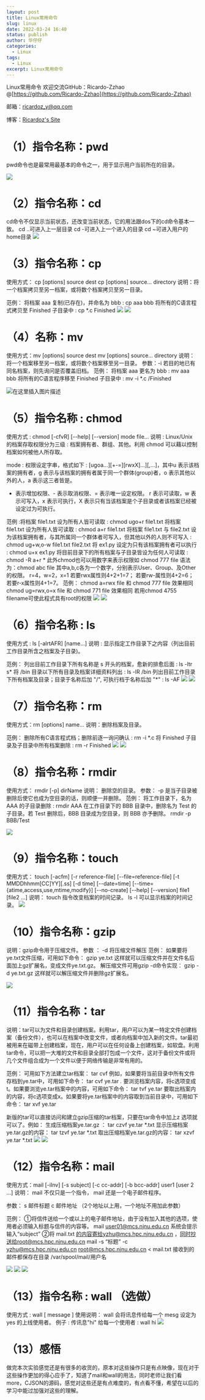 ```yaml
---
layout: post
title: Linux常用命令
slug: linux
date: 2022-03-24 16:40
status: publish
author: 华仔仔
categories: 
  - Linux
tags: 
  - Linux
excerpt: Linux常用命令
---
```


Linux常用命令
欢迎交流GitHub：Ricardo-Zzhao @[https://github.com/Ricardo-Zzhao](https://github.com/Ricardo-Zzhao)

邮箱：ricardoz_y@qq.com

博客：[Ricardoz's Site](https://mblog.ricardoz.site)

# （1）指令名称：pwd

pwd命令也是最常用最基本的命令之一，用于显示用户当前所在的目录。


![](https://img-blog.csdnimg.cn/9d99f7e0ba154ae3959b49270b25f2c5.png#pic_center)

# （2）指令名称：cd 

cd命令不仅显示当前状态，还改变当前状态，它的用法跟dos下的cd命令基本一致。 
cd ..可进入上一层目录 
cd -可进入上一个进入的目录 
cd ~可进入用户的home目录
![](https://img-blog.csdnimg.cn/f2e51629b7104d0bb4d6a0cccab0e1d3.png#pic_center)

# （3）指令名称：cp  

 使用方式： 
cp [options] source dest 
cp [options] source... directory 
说明：将一个档案拷贝至另一档案，或将数个档案拷贝至另一目录。 

范例： 
将档案 aaa 复制(已存在)，并命名为 bbb : 
cp aaa bbb 
将所有的C语言程式拷贝至 Finished 子目录中 : 
cp *.c Finished
![](https://img-blog.csdnimg.cn/d1aa4842d7c14bce9a82af050c2ccac3.png#pic_center)
![](https://img-blog.csdnimg.cn/0984f607d2c7473394d8300d681cb2ad.png#pic_center)

# （4）名称：mv 

使用方式：mv [options] source dest 
mv [options] source... directory 
说明：将一个档案移至另一档案，或将数个档案移至另一目录。 
参数：-i 若目的地已有同名档案，则先询问是否覆盖旧档。 
范例： 
将档案 aaa 更名为 bbb : 
mv aaa bbb 
将所有的C语言程序移至 Finished 子目录中 : 
mv -i *.c /Finished

 ![在这里插入图片描述](https://img-blog.csdnimg.cn/bbe43586652c438d971cc4571b6d78c7.png#pic_center)

# （5）指令名称 : chmod 

使用方式 : chmod [-cfvR] [--help] [--version] mode file... 
说明 : Linux/Unix 的档案存取权限分为三级 : 档案拥有者、群组、其他。利用 chmod 可以藉以控制档案如何被他人所存取。 

mode : 权限设定字串，格式如下 : [ugoa...][+-=][rwxX]...][,...]，其中u 表示该档案的拥有者，g 表示与该档案的拥有者属于同一个群体(group)者，o 表示其他以外的人，a 表示这三者皆是。 

+ 表示增加权限、- 表示取消权限、= 表示唯一设定权限。
  r 表示可读取，w 表示可写入，x 表示可执行，X 表示只有当该档案是个子目录或者该档案已经被设定过为可执行。

范例 :将档案 file1.txt 设为所有人皆可读取 : 
chmod ugo+r file1.txt 
将档案 file1.txt 设为所有人皆可读取 : 
chmod a+r file1.txt 
将档案 file1.txt 与 file2.txt 设为该档案拥有者，与其所属同一个群体者可写入，但其他以外的人则不可写入 : 
chmod ug+w,o-w file1.txt file2.txt 
将 ex1.py 设定为只有该档案拥有者可以执行 : 
chmod u+x ex1.py 
将目前目录下的所有档案与子目录皆设为任何人可读取 : 
chmod -R a+r * 
此外chmod也可以用数字来表示权限如 chmod 777 file 
语法为：chmod abc file 
其中a,b,c各为一个数字，分别表示User、Group、及Other的权限。
r=4，w=2，x=1 
若要rwx属性则4+2+1=7； 
若要rw-属性则4+2=6；
若要r-x属性则4+1=7。
范例： 
chmod a=rwx file        和    chmod 777 file    效果相同 
chmod ug=rwx,o=x file   和    chmod 771 file    效果相同 
若用chmod 4755 filename可使此程式具有root的权限
![](https://img-blog.csdnimg.cn/69feb178745844c994d52abed69fb58b.png#pic_center)
![](https://img-blog.csdnimg.cn/4825ca2fa75f403db774c1d47a97484e.png#pic_center)

 # （6）指令名称 : ls 

使用方式 : ls [-alrtAFR] [name...] 
说明 : 显示指定工作目录下之内容（列出目前工作目录所含之档案及子目录)。 

范例： 
列出目前工作目录下所有名称是 s 开头的档案，愈新的排愈后面 : 
ls -ltr s* 
将 /bin 目录以下所有目录及档案详细资料列出 : 
ls -lR /bin 
列出目前工作目录下所有档案及目录；目录于名称后加 "/", 可执行档于名称后加 "*" : 
ls -AF 
![](https://img-blog.csdnimg.cn/5a77d2e6dc28484b8b11ba486a732814.png#pic_center)
![](https://img-blog.csdnimg.cn/d86fe5ce452a4dc4b4a21bc273027457.png#pic_center)

 # （7）指令名称：rm 

  使用方式：rm [options] name... 
说明：删除档案及目录。 


范例：
删除所有C语言程式档；删除前逐一询问确认 : 
rm -i *.c 
将 Finished 子目录及子目录中所有档案删除 : 
rm -r Finished 
![](https://img-blog.csdnimg.cn/0bdaaaf06ef241d29d9d60d8274c14c0.png#pic_center)
![](https://img-blog.csdnimg.cn/03a5ff4b319b45db9c5e6d23b5f309ac.png#pic_center)

 # （8）指令名称：rmdir 

使用方式： rmdir [-p] dirName 
说明： 删除空的目录。 
参数： -p 是当子目录被删除后使它也成为空目录的话，则顺便一并删除。 
范例： 
将工作目录下，名为 AAA 的子目录删除 : 
rmdir AAA 
在工作目录下的 BBB 目录中，删除名为 Test 的子目录。若 Test 删除后，BBB 目录成为空目录，则 BBB 亦予删除。 
rmdir -p BBB/Test 

![](https://img-blog.csdnimg.cn/703e692640694e6892618c45923bdb68.png#pic_center)

 # （9）指令名称：touch 

  使用方式： 
touch [-acfm] 
[-r reference-file] [--file=reference-file] 
[-t MMDDhhmm[CC]YY][.ss] 
[-d time] [--date=time] [--time={atime,access,use,mtime,modify}]
[--no-create] [--help] [--version] 
file1 [file2 ...] 
说明：
touch 指令改变档案的时间记录。 ls -l 可以显示档案的时间记录。
![](https://img-blog.csdnimg.cn/ea8a4a8a30cc4ca692887eca1cdf9824.png?x-oss-process=image/watermark,type_d3F5LXplbmhlaQ,shadow_50,text_Q1NETiBAUmljYXJkb1p6eno=,size_16,color_FFFFFF,t_70,g_se,x_16#pic_center)

 # （10）指令名称：gzip 

说明：gzip命令用于压缩文件。 
参数 ： -d 将压缩文件解压
范例：
如果要将ye.txt文件压缩，可用如下命令： 
gzip ye.txt 
这样就可以压缩文件并在文件名后面加上gz扩展名，变成文件ye.txt.gz。 
解压缩文件可用gzip -d命令实现： 
gzip -d ye.txt.gz 
这样就可以解压缩文件并删除gz扩展名。


![](https://img-blog.csdnimg.cn/248a7cdddbad4bba8aff7d8d1e26a2aa.png#pic_center)

# （11）指令名称：tar

说明：tar可以为文件和目录创建档案。利用tar，用户可以为某一特定文件创建档案（备份文件），也可以在档案中改变文件，或者向档案中加入新的文件。tar最初被用来在磁带上创建档案，现在，用户可以在任何设备上创建档案，如软盘。利用tar命令，可以把一大堆的文件和目录全部打包成一个文件，这对于备份文件或将几个文件组合成为一个文件以便于网络传输是非常有用的。

范例：
可用如下方法建立tar档案： 
tar cvf 
例如，如果要将当前目录中所有文件存档到ye.tar中，可用如下命令： 
tar cvf ye.tar *.* 
要浏览档案内容，将c选项变成t。如果要浏览ye.tar档案中的内容，可用如下命令： 
tar tvf ye.tar 
要取出档案内的内容，将c选项变成x。如果要将ye.tar档案中的内容取到当前目录中，可用如下命令： 
tar xvf ye.tar

新版的tar可以直接访问和建立gzip压缩的tar档案，只要在tar命令中加上z 选项就可以了。例如： 
生成压缩档案ye.tar.gz ：
tar czvf ye.tar *.txt 
显示压缩档案ye.tar.gz的内容：
tar tzvf ye.tar *.txt 
取出压缩档案ye.tar.gz的内容：
tar xzvf ye.tar *.txt 
![](https://img-blog.csdnimg.cn/d6ce5175e26a463a8d6d27344180b1dd.png?x-oss-process=image/watermark,type_d3F5LXplbmhlaQ,shadow_50,text_Q1NETiBAUmljYXJkb1p6eno=,size_16,color_FFFFFF,t_70,g_se,x_16#pic_center)
![](https://img-blog.csdnimg.cn/38d58471b7ba4614bf12125c96bf5639.png?x-oss-process=image/watermark,type_d3F5LXplbmhlaQ,shadow_50,text_Q1NETiBAUmljYXJkb1p6eno=,size_17,color_FFFFFF,t_70,g_se,x_16#pic_center)

# （12）指令名称：mail 

  使用方式：mail [-iInv] [-s subject] [-c cc-addr] [-b bcc-addr] user1 [user 2 ...] 
说明： 
mail 不仅只是一个指令， mail 还是一个电子邮件程序。

参数：
s 邮件标题 
c 邮件地址 （2个地址以上用，一个地址不用加此参数）

范例： 
①将信件送给一个或以上的电子邮件地址，由于没有加入其他的选项，使用者必须输入标题与信件的内容等。
mail user01@mcs.njnu.edu.cn
系统会提示输入“subject”
②将 mail.txt 的内容寄给yzhu@mcs.hpc.njnu.edu.cn ，同时抄送给root@mcs.hpc.njnu.edu.cn
mail -s “标题” -c yzhu@mcs.hpc.njnu.edu.cn  root@mcs.hpc.njnu.edu.cn <  mail.txt 
接收到的邮件都保存在目录 /var/spool/mail/用户名

![](https://img-blog.csdnimg.cn/4587efbbb7e74d0ba2e80bf51d7582f9.png#pic_center)
![](https://img-blog.csdnimg.cn/3185aea2a4ed4a7097113a5528dac893.png?x-oss-process=image/watermark,type_d3F5LXplbmhlaQ,shadow_50,text_Q1NETiBAUmljYXJkb1p6eno=,size_20,color_FFFFFF,t_70,g_se,x_16#pic_center)
![](https://img-blog.csdnimg.cn/cf4de1453333475bba8315cf53e5abcc.png?x-oss-process=image/watermark,type_d3F5LXplbmhlaQ,shadow_50,text_Q1NETiBAUmljYXJkb1p6eno=,size_20,color_FFFFFF,t_70,g_se,x_16#pic_center)

# （13）指令名称 : wall （选做）

使用方式 :
wall [ message ] 
使用说明： 
wall 会将讯息传给每一个 mesg 设定为 yes 的上线使用者。
例子 :
传讯息"hi" 给每一个使用者 : 
wall hi
![](https://img-blog.csdnimg.cn/2733f03cd0554a308b87e8abd2ec72e5.png?x-oss-process=image/watermark,type_d3F5LXplbmhlaQ,shadow_50,text_Q1NETiBAUmljYXJkb1p6eno=,size_20,color_FFFFFF,t_70,g_se,x_16#pic_center)

# （13）感悟

做完本次实验感觉还是有很多的收货的，原本对这些操作只是有点映像，现在对于这些操作更加的得心应手了，知道了mail和wall的用法，同时老师让我们看more，CJSON的源码，感觉对这些还是有点难度的，有点看不懂，希望在以后的学习中能过加强对这些的理解。
